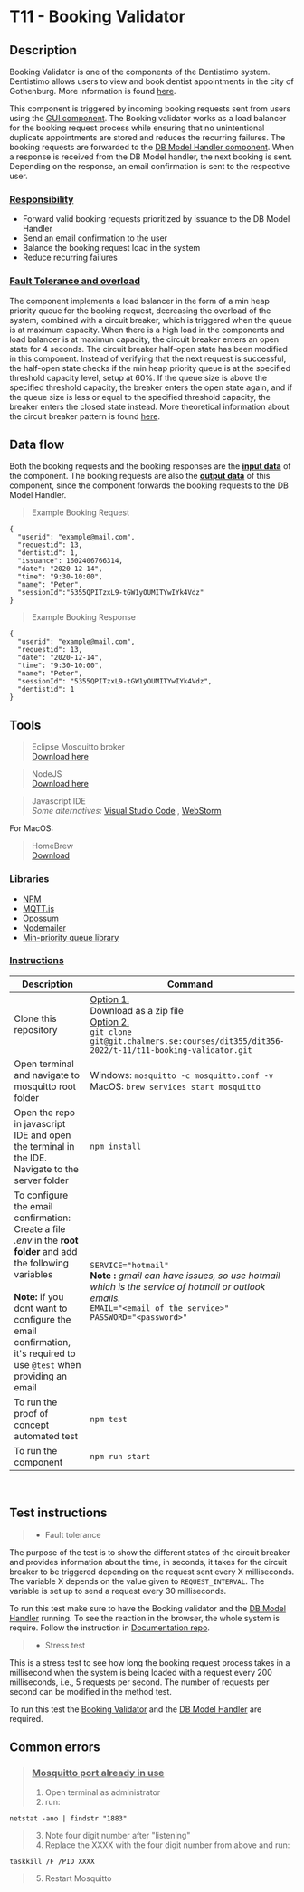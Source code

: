# **T11 - Booking Validator**

## **Description**
Booking Validator is one of the components of the Dentistimo system. Dentistimo allows users to view and book dentist appointments in the city of Gothenburg. More information is found [here](https://github.com/litvem/T11_Project_Documentation).

This component is triggered by incoming booking requests sent from users using the [GUI component](https://github.com/litvem/T11_Web_Application). The Booking validator works as a load balancer for the booking request process while ensuring that no unintentional duplicate appointments are stored and reduces the recurring failures. The booking requests are forwarded to the [DB Model Handler component](https://github.com/litvem/T11_Database_Model_Handler). When a response is received from the DB Model handler, the next booking is sent. Depending on the response, an email confirmation is sent to the respective user. 

### **<ins>Responsibility</ins>**

- Forward valid booking requests prioritized by issuance to the DB Model Handler
- Send an email confirmation to the user
- Balance the booking request load in the system
- Reduce recurring failures 

### **<ins>Fault Tolerance and overload</ins>**
The component implements a load balancer in the form of a min heap priority queue for the booking request, decreasing the overload of the system, combined with a circuit breaker, which is triggered when the queue is at maximum capacity.
When there is a high load in the components and load balancer is at maximun capacity, the circuit breaker enters an open state for 4 seconds. The circuit breaker half-open state has been modified in this component. Instead of verifying that the next request is successful, the half-open state checks if the min heap priority queue is at the specified threshold capacity level, setup at 60%. If the queue size is above the specified threshold capacity, the breaker enters the open state again, and if the queue size is less or equal to the specified threshold capacity, the breaker enters the closed state instead.
More theoretical information about the circuit breaker pattern is found [here](https://martinfowler.com/bliki/CircuitBreaker.html).

## **Data flow**

Both the booking requests and the booking responses are the **<ins>input data</ins>** of the component. The booking requests are also the **<ins>output data</ins>** of this component, since the component forwards the booking requests to the DB Model Handler.

>Example Booking Request
```
{
  "userid": "example@mail.com",
  "requestid": 13,
  "dentistid": 1,
  "issuance": 1602406766314,
  "date": "2020-12-14",
  "time": "9:30-10:00",
  "name": "Peter",
  "sessionId":"5355QPITzxL9-tGW1yOUMITYwIYk4Vdz"
}
```

>Example Booking Response
```
{
  "userid": "example@mail.com",
  "requestid": 13,
  "date": "2020-12-14",
  "time": "9:30-10:00",
  "name": "Peter",
  "sessionId": "5355QPITzxL9-tGW1yOUMITYwIYk4Vdz",
  "dentistid": 1
}
```

## **Tools**

> Eclipse Mosquitto broker <br>[Download here](https://mosquitto.org/download/)

> NodeJS <br>[Download here](https://nodejs.org/en/download/)

> Javascript IDE<br> *Some alternatives:* [Visual Studio Code](https://visualstudio.microsoft.com/downloads/) , [WebStorm](https://www.jetbrains.com/webstorm/download/)


For MacOS:
> HomeBrew<br> [Download](https://brew.sh/index_sv)

### Libraries
* [ NPM ](https://www.npmjs.com/)
* [ MQTT.js ](https://www.npmjs.com/package/mqtt)
* [ Opossum ](https://nodeshift.dev/opossum/)
* [ Nodemailer ](https://nodemailer.com/about/)
* [ Min-priority queue library](https://www.npmjs.com/package/@datastructures-js/priority-queue)


### **<ins>Instructions</ins>**

| Description | Command |
|-------|---|
| Clone this repository | <ins>Option 1.</ins><br> Download as a zip file<br> <ins>Option 2.</ins><br>`git clone git@git.chalmers.se:courses/dit355/dit356-2022/t-11/t11-booking-validator.git`|
| Open terminal and navigate to mosquitto root folder | Windows: `mosquitto -c mosquitto.conf -v `<br> MacOS: `brew services start mosquitto` |
|Open the repo in javascript IDE and open the terminal in the IDE. Navigate to the server folder | `npm install` |
|To configure the email confirmation:<br>Create a file *.env* in the **root folder** and add the following variables<br><br>**Note:** if you dont want to configure the email confirmation, it's required to  use `@test` when providing an email  |`SERVICE="hotmail" `<br> **Note :** *gmail can have issues, so use hotmail which is the service of hotmail or outlook emails.* <br>`EMAIL="<email of the service>"`<br>`PASSWORD="<password>"`|
|To run the proof of concept automated test|  `npm test`|
|To run the component |  `npm run start`|
<br>
 
## **Test instructions**
> * Fault tolerance

The purpose of the test is to show the different states of the circuit breaker and provides information about the time, in seconds, it takes for the circuit breaker to be triggered depending on the request sent every X milliseconds. The variable X depends on the value given to `REQUEST_INTERVAL`. The variable is set up to send a request every 30 milliseconds.

To run this test make sure to have the Booking validator and the [DB Model Handler](https://github.com/litvem/T11_Database_Model_Handler) running. To see the reaction in the browser, the whole system is require. Follow the instruction in  [Documentation repo](https://github.com/litvem/T11_Project_Documentation).


> * Stress test 

This is a stress test to see how long the booking request process takes in a millisecond when the system is being loaded with a request every 200 milliseconds, i.e., 5 requests per second. The number of requests per second can be modified in the method test. 

To run this test the [Booking Validator](https://github.com/litvem/T11_Booking_Validator) and the [DB Model Handler](https://github.com/litvem/T11_Database_Model_Handler) are required.


## **Common errors**
> ### <ins> Mosquitto port already in use</ins>
>1. Open terminal as administrator
>2. run:
```
netstat -ano | findstr "1883"
```
>3. Note four digit number after "listening"
>4. Replace the XXXX with the four digit number from above and run:
```
taskkill /F /PID XXXX
``` 
>5. Restart Mosquitto
